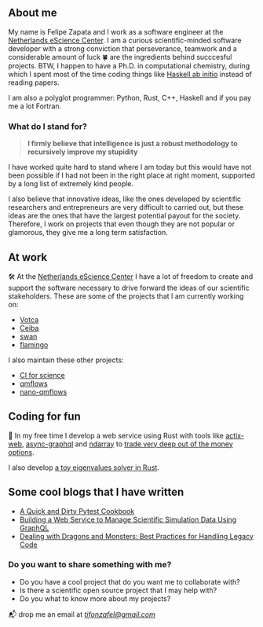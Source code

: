 ## About me

My name is Felipe Zapata and I work as a software engineer at the [Netherlands eScience Center](https://www.esciencecenter.nl/). I am a curious scientific-minded software developer with a strong conviction that perseverance, teamwork and a considerable amount of luck 🍀 are the ingredients behind succcesful projects. BTW, I happen to have a Ph.D. in computational chemistry, during which I spent most of the time coding things like [Haskell ab initio](https://github.com/felipeZ/Haskell-abinitio) instead of reading papers. 

I am also a polyglot programmer: Python, Rust, C++, Haskell and if you pay me a lot Fortran.

### What do I stand for?
> **I firmly believe that intelligence is just a robust methodology to recursively improve my stupidity**

I have worked quite hard to stand where I am today but this would have not been possible if I had not been in the right place at right moment, supported by a long list of extremely kind people.

I also believe that innovative ideas, like the ones developed by scientific researchers and entrepreneurs are very difficult to carried out, but these ideas are the ones that have the largest potential payout for the society. Therefore, I work on projects that even though they are not popular or glamorous, they give me a long term satisfaction. 


## At work
🛠 At the [Netherlands eScience Center](https://www.esciencecenter.nl/) I have a lot of freedom to create and support the software necessary to drive forward
the ideas of our scientific stakeholders. These are some of the projects that I am currently working on:
* [Votca](https://github.com/votca/xtp)
* [Ceiba](https://github.com/nlesc-nano/ceiba)
* [swan](https://github.com/nlesc-nano/swan)
* [flamingo](https://github.com/nlesc-nano/flamingo)

I also maintain these other projects:
* [CI for science](https://github.com/ci-for-research/example-python-monte-carlo-pi)
* [qmflows](https://github.com/SCM-NV/qmflows)
* [nano-qmflows](https://github.com/SCM-NV/nano-qmflows)


## Coding for fun
🚀 In my free time I develop a web service using Rust with tools like [actix-web](https://github.com/actix/actix-web), [async-graphql](https://github.com/async-graphql/async-graphql) and [ndarray](https://docs.rs/ndarray/latest/ndarray/) to [trade very deep out of the money options](https://www.investopedia.com/terms/d/deep-out-of-the-money.asp).

I also develop [a toy eigenvalues solver in Rust](https://github.com/felipeZ/eigenvalues).


## Some cool blogs that I have written
* [A Quick and Dirty Pytest Cookbook](https://blog.esciencecenter.nl/a-quick-and-dirty-pytest-cookbook-58051a2980c3)
* [Building a Web Service to Manage Scientific Simulation Data Using GraphQL](https://blog.esciencecenter.nl/building-a-web-service-to-manage-scientific-simulation-data-using-graphql-a0bbf1c3f6e9)
* [Dealing with Dragons and Monsters: Best Practices for Handling Legacy Code](https://blog.esciencecenter.nl/dealing-with-dragons-and-monsters-best-practices-for-handling-legacy-code-35bb9c939b7d)


###  Do you want to share something with me?
* Do you have a cool project that do you want me to collaborate with?
* Is there a scientific open source project that I may help with?
* Do you what to know more about my projects?

📬 drop me an email at *tifonzafel@gmail.com*

